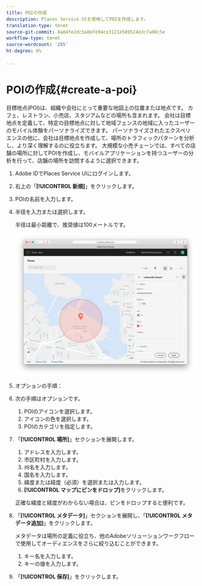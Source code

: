 ```yaml
---
title: POIの作成
description: Places Service UIを使用してPOIを作成します。
translation-type: tm+mt
source-git-commit: 8a84fe2dc5a0efe94ce3121e589524e3c7a80c5e
workflow-type: tm+mt
source-wordcount: '285'
ht-degree: 0%

---
```



# POIの作成{#create-a-poi}

目標地点(POI)は、組織や会社にとって重要な地図上の位置または地点です。 カフェ、レストラン、小売店、スタジアムなどの場所も含まれます。 会社は目標地点を定義して、特定の目標地点に対して地域フェンスの地域に入ったユーザーのモバイル体験をパーソナライズできます。 パーソナライズされたエクスペリエンスの他に、会社は目標地点を作成して、場所のトラフィックパターンを分析し、より深く理解するのに役立ちます。 大規模な小売チェーンでは、すべての店舗の場所に対してPOIを作成し、モバイルアプリケーションを持つユーザーの分析を行って、店舗の場所を訪問するように選択できます。

1. Adobe IDでPlaces Service UIにログインします。
1. 右上の「**[!UICONTROL 新規]**」をクリックします。
1. POIの名前を入力します。
1. 半径を入力または選択します。

   半径は最小距離で、推奨値は100メートルです。

   ![POIを定義する](/help/assets/define_poi.png)

1. オプションの手順：
1. 次の手順はオプションです。

   1. POIのアイコンを選択します。
   1. アイコンの色を選択します。
   1. POIのカテゴリを指定します。

1. 「**[!UICONTROL 場所]**」セクションを展開します。

   1. アドレスを入力します。
   1. 市区町村を入力します。
   1. 州名を入力します。
   1. 国名を入力します。
   1. 緯度または経度（必須）を選択または入力します。
   1. **[!UICONTROL マップにピンをドロップ]**&#x200B;をクリックします。

   正確な緯度と経度がわからない場合は、ピンをドロップすると便利です。

1. 「**[!UICONTROL メタデータ]**」セクションを展開し、「**[!UICONTROL メタデータ追加]**」をクリックします。

   メタデータは場所の定義に役立ち、他のAdobeソリューションワークフローで使用してオーディエンスをさらに絞り込むことができます。

   1. キー名を入力します。
   1. キーの値を入力します。

1. 「**[!UICONTROL 保存]**」をクリックします。
